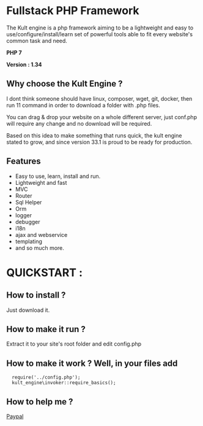# Fullstack PHP Framework

The Kult engine is a php framework aiming to be a lightweight and easy to use/configure/install/learn set of powerful tools able to fit every website's common task and need.

**PHP 7**

**Version : 1.34**

## Why choose the Kult Engine ?

I dont think someone should have linux, composer, wget, git, docker, then run 11 command in order to download a folder with .php files.

You can drag & drop your website on a whole different server, just conf.php will require any change and no download will be required.

Based on this idea to make something that runs quick, the kult engine stated to grow, and since version 33.1 is proud to be ready for production.

## Features
* Easy to use, learn, install and run.
* Lightweight and fast
* MVC
* Router
* Sql Helper
* Orm
* logger
* debugger
* i18n
* ajax and webservice
* templating
* and so much more.

# QUICKSTART :

## How to install ? 
Just download it.
## How to make it run ?
Extract it to your site's root folder and edit config.php 
## How to make it work ? Well, in your files add
```
  require('../config.php');
  kult_engine\invoker::require_basics();
```
## How to help me ?
[Paypal](https://www.paypal.me/TSorriaux)



